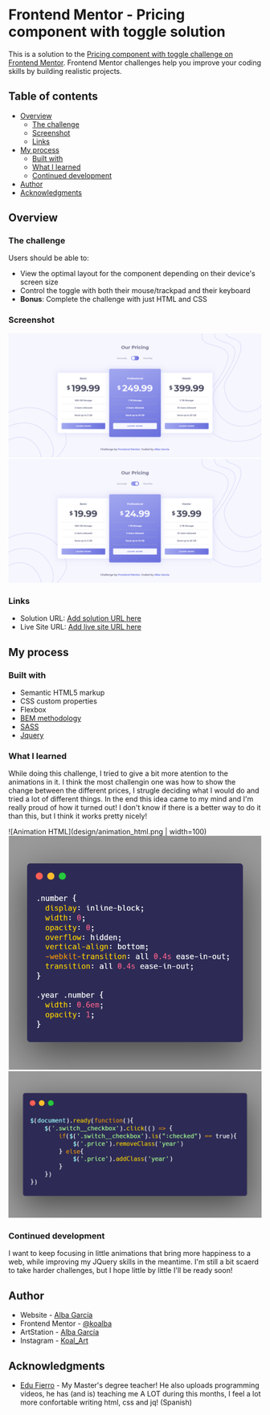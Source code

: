# Frontend Mentor - Pricing component with toggle solution

This is a solution to the [Pricing component with toggle challenge on Frontend Mentor](https://www.frontendmentor.io/challenges/pricing-component-with-toggle-8vPwRMIC). Frontend Mentor challenges help you improve your coding skills by building realistic projects.

## Table of contents

- [Overview](#overview)
  - [The challenge](#the-challenge)
  - [Screenshot](#screenshot)
  - [Links](#links)
- [My process](#my-process)
  - [Built with](#built-with)
  - [What I learned](#what-i-learned)
  - [Continued development](#continued-development)
- [Author](#author)
- [Acknowledgments](#acknowledgments)

## Overview

### The challenge

Users should be able to:

- View the optimal layout for the component depending on their device's screen size
- Control the toggle with both their mouse/trackpad and their keyboard
- **Bonus**: Complete the challenge with just HTML and CSS

### Screenshot

![Desktop anual prices](design/Final_desktop.png)
![Desktop monthly prices](design/Final_desktop2.png)

### Links

- Solution URL: [Add solution URL here](https://your-solution-url.com)
- Live Site URL: [Add live site URL here](https://your-live-site-url.com)

## My process

### Built with

- Semantic HTML5 markup
- CSS custom properties
- Flexbox
- [BEM methodology](http://getbem.com/)
- [SASS](https://sass-lang.com/)
- [Jquery](https://jquery.com/)

### What I learned

While doing this challenge, I tried to give a bit more atention to the animations in it. I think the most challengin one was how to show the change between the different prices, I strugle deciding what I would do and tried a lot of different things. In the end this idea came to my mind and I'm really proud of how it turned out! I don't know if there is a better way to do it than this, but I think it works pretty nicely!

![Animation HTML](design/animation_html.png | width=100)
![Animation CSS](design/animation_css.png)
![Animation JQUERY](design/animation_jquery.png)

### Continued development

I want to keep focusing in little animations that bring more happiness to a web, while improving my JQuery skills in the meantime. I'm still a bit scaerd to take harder challenges, but I hope little by little I'll be ready soon!

## Author

- Website - [Alba García](https://koalba.netlify.app/)
- Frontend Mentor - [@koalba](https://www.frontendmentor.io/profile/koalba)
- ArtStation - [Alba García](https://www.artstation.com/koal_art)
- Instagram - [Koal_Art](https://www.instagram.com/koal_art/)

## Acknowledgments

- [Edu Fierro](https://www.youtube.com/c/EduardoFierroPro) - My Master's degree teacher! He also uploads programming videos, he has (and is) teaching me A LOT during this months, I feel a lot more confortable writing html, css and jq! (Spanish)

